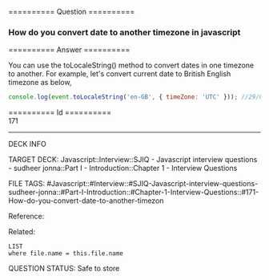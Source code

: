 ========== Question ==========  

### How do you convert date to another timezone in javascript  

========== Answer ==========  

You can use the toLocaleString() method to convert dates in one timezone to
another. For example, let's convert current date to British English timezone as
below,

```javascript
console.log(event.toLocaleString('en-GB', { timeZone: 'UTC' })); //29/06/2019, 09:56:00
```

========== Id ==========  
171

---

DECK INFO

TARGET DECK: Javascript::Interview::SJIQ - Javascript interview questions - sudheer jonna::Part I - Introduction::Chapter 1 - Interview Questions

FILE TAGS: #Javascript::#Interview::#SJIQ-Javascript-interview-questions-sudheer-jonna::#Part-I-Introduction::#Chapter-1-Interview-Questions::#171-How-do-you-convert-date-to-another-timezon

Reference:

Related:

```dataview
LIST
where file.name = this.file.name
```

QUESTION STATUS: Safe to store
